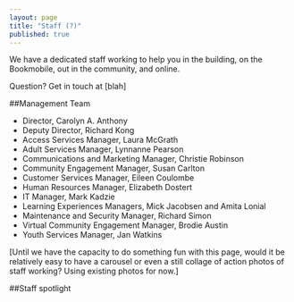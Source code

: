 ```yaml
---
layout: page
title: "Staff (?)"
published: true
---
```


We have a dedicated staff working to help you in the building, on the Bookmobile, out in the community, and online.

Question? Get in touch at [blah]

##Management Team

- Director, Carolyn A. Anthony
- Deputy Director, Richard Kong
- Access Services Manager, Laura McGrath
- Adult Services Manager, Lynnanne Pearson
- Communications and Marketing Manager, Christie Robinson
- Community Engagement Manager, Susan Carlton
- Customer Services Manager, Eileen Coulombe
- Human Resources Manager, Elizabeth Dostert
- IT Manager, Mark Kadzie
- Learning Experiences Managers, Mick Jacobsen and Amita Lonial
- Maintenance and Security Manager, Richard Simon
- Virtual Community Engagement Manager, Brodie Austin
- Youth Services Manager, Jan Watkins

[Until we have the capacity to do something fun with this page, would it be relatively easy to have a carousel or even a still collage of action photos of staff working? Using existing photos for now.]

##Staff spotlight
